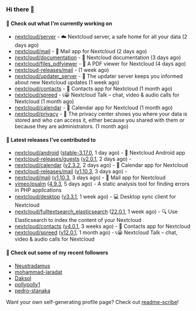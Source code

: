 ### Hi there 👋

#### 👷 Check out what I'm currently working on

- [nextcloud/server](https://github.com/nextcloud/server) - ☁️ Nextcloud server, a safe home for all your data (2 days ago)
- [nextcloud/mail](https://github.com/nextcloud/mail) - 💌 Mail app for Nextcloud (2 days ago)
- [nextcloud/documentation](https://github.com/nextcloud/documentation) - 📘 Nextcloud documentation (3 days ago)
- [nextcloud/files_pdfviewer](https://github.com/nextcloud/files_pdfviewer) - :book: A PDF viewer for Nextcloud (4 days ago)
- [nextcloud-releases/mail](https://github.com/nextcloud-releases/mail) -  (1 week ago)
- [nextcloud/updater_server](https://github.com/nextcloud/updater_server) - :repeat_one: The updater server keeps you informed about new Nextcloud updates (1 week ago)
- [nextcloud/contacts](https://github.com/nextcloud/contacts) - 📇 Contacts app for Nextcloud (1 month ago)
- [nextcloud/spreed](https://github.com/nextcloud/spreed) - 📞😀 Nextcloud Talk – chat, video &amp; audio calls for Nextcloud (1 month ago)
- [nextcloud/calendar](https://github.com/nextcloud/calendar) - 📆 Calendar app for Nextcloud (1 month ago)
- [nextcloud/privacy](https://github.com/nextcloud/privacy) - 🔑 The privacy center shows you where your data is stored and who can access it, either because you shared with them or because they are administrators. (1 month ago)

#### 🔭 Latest releases I've contributed to

- [nextcloud/android](https://github.com/nextcloud/android) ([stable-3.17.0](https://github.com/nextcloud/android/releases/tag/stable-3.17.0), 1 day ago) - 📱 Nextcloud Android app
- [nextcloud-releases/guests](https://github.com/nextcloud-releases/guests) ([v2.0.1](https://github.com/nextcloud-releases/guests/releases/tag/v2.0.1), 2 days ago) - 
- [nextcloud/calendar](https://github.com/nextcloud/calendar) ([v2.3.2](https://github.com/nextcloud/calendar/releases/tag/v2.3.2), 2 days ago) - 📆 Calendar app for Nextcloud
- [nextcloud-releases/mail](https://github.com/nextcloud-releases/mail) ([v1.10.3](https://github.com/nextcloud-releases/mail/releases/tag/v1.10.3), 3 days ago) - 
- [nextcloud/mail](https://github.com/nextcloud/mail) ([v1.10.3](https://github.com/nextcloud/mail/releases/tag/v1.10.3), 3 days ago) - 💌 Mail app for Nextcloud
- [vimeo/psalm](https://github.com/vimeo/psalm) ([4.9.3](https://github.com/vimeo/psalm/releases/tag/4.9.3), 5 days ago) - A static analysis tool for finding errors in PHP applications
- [nextcloud/desktop](https://github.com/nextcloud/desktop) ([v3.3.1](https://github.com/nextcloud/desktop/releases/tag/v3.3.1), 1 week ago) - 💻 Desktop sync client for Nextcloud
- [nextcloud/fulltextsearch_elasticsearch](https://github.com/nextcloud/fulltextsearch_elasticsearch) ([22.0.1](https://github.com/nextcloud/fulltextsearch_elasticsearch/releases/tag/22.0.1), 1 week ago) - 🔍 Use Elasticsearch to index the content of your Nextcloud
- [nextcloud/contacts](https://github.com/nextcloud/contacts) ([v4.0.1](https://github.com/nextcloud/contacts/releases/tag/v4.0.1), 3 weeks ago) - 📇 Contacts app for Nextcloud
- [nextcloud/spreed](https://github.com/nextcloud/spreed) ([v12.0.1](https://github.com/nextcloud/spreed/releases/tag/v12.0.1), 1 month ago) - 📞😀 Nextcloud Talk – chat, video &amp; audio calls for Nextcloud

#### 👯 Check out some of my recent followers

- [Neustradamus](https://github.com/Neustradamus)
- [mohammad-jaradat](https://github.com/mohammad-jaradat)
- [Daksol](https://github.com/Daksol)
- [pollypolly1](https://github.com/pollypolly1)
- [pedro-stanaka](https://github.com/pedro-stanaka)

Want your own self-generating profile page? Check out [readme-scribe](https://github.com/muesli/readme-scribe)!
